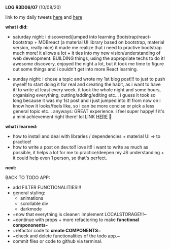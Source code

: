 **LOG R3D06/07** (10/08/20)

link to my daily tweets [here](https://twitter.com/Nightcoder2/status/1292364150216302593) and [here](https://twitter.com/Nightcoder2/status/1292742573736460289)


**what i did:**

- saturday night: i discovered/jumped into learning Bootstrap/react-bootstrap + MDBreact (a material UI library based on bootstrap, material version, really nice)
it made me realize that i need to practive bootstrap much more! it allows a lot + it ties into my new vision/understanding of web development: BUILDING things, using the appropriate techs to do it!
awesome discovery, enjoyed the night a lot, but it took me time to figure out some things and i couldn't get into more React learning.

- sunday night: i chose a topic and wrote my 1st blog post!!! to just to push myself to start doing it for real and creating the habit, as i want to have it! to write at least every week.
it took the whole night and some hours, organising everything, cutting/adding/editing etc... i guess it took so long because it was my 1st post and i just jumped into it! from now on i know how it looks/feels like, so i can be more concise or pick a less general topic etc...
anyways: GREAT experience. i feel super happy!!! it's a mini achievement right there! lol
LINK [HERE](https://dev.to/nightcoder/what-is-the-local-storage-how-to-use-it-369c) 🤩


**what i learned:**

- how to install and deal with libraries / dependencies + material UI => to practice!
- how to write a post on dev.to!! love it!! i want to write as much as possible, it helps a lot for me to practice/deepen my JS understanding + it could help even 1 person, so that's perfect.
 
**next:**

BACK TO TODO APP:

- add FILTER FUNCTIONALITIES!!!
- general styling:
  - animations
  - scrollable div
  - darkmode
- ~now that everything is cleaner: implement LOCALSTORAGE!!!~ 
- ~continue with props + more refactoring to make **functional compononents**~
- ~refactor code to **create COMPONENTS**~
- ~check and delete functionalities of the todo app.~
- commit files or code to github via terminal. 

 
